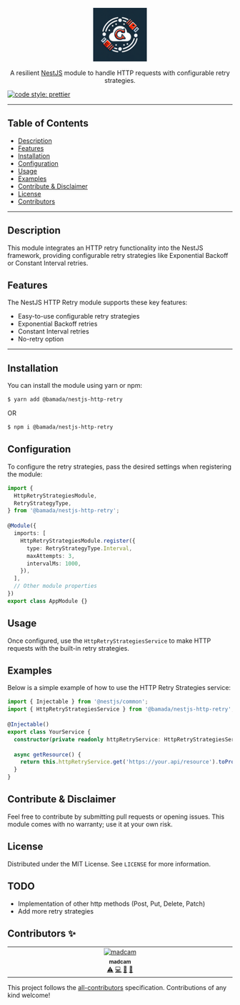 <p align="center">
  <a href="https://github.com/your-github/nestjs-http-retry" target="blank"><img src="logo.png" width="120" alt="NestJS HTTP Retry Module Logo" /></a>
</p>

<p align="center">A resilient <a href="http://nestjs.com/" target="blank">NestJS</a> module to handle HTTP requests with configurable retry strategies.</p>

[![code style: prettier](https://img.shields.io/badge/code_style-prettier-ff69b4.svg?style=flat-square)](https://github.com/prettier/prettier)

---

## Table of Contents

- [Description](#description)
- [Features](#features)
- [Installation](#installation)
- [Configuration](#configuration)
- [Usage](#usage)
- [Examples](#examples)
- [Contribute & Disclaimer](#contribute--disclaimer)
- [License](#license)
- [Contributors](#contributors-)

---

## Description

This module integrates an HTTP retry functionality into the NestJS framework, providing configurable retry strategies like Exponential Backoff or Constant Interval retries.

## Features

The NestJS HTTP Retry module supports these key features:

- Easy-to-use configurable retry strategies
- Exponential Backoff retries
- Constant Interval retries
- No-retry option

---

## Installation

You can install the module using yarn or npm:

```bash
$ yarn add @bamada/nestjs-http-retry
```

OR

```bash
$ npm i @bamada/nestjs-http-retry
```

## Configuration

To configure the retry strategies, pass the desired settings when registering the module:

```typescript
import {
  HttpRetryStrategiesModule,
  RetryStrategyType,
} from '@bamada/nestjs-http-retry';

@Module({
  imports: [
    HttpRetryStrategiesModule.register({
      type: RetryStrategyType.Interval,
      maxAttempts: 3,
      intervalMs: 1000,
    }),
  ],
  // Other module properties
})
export class AppModule {}
```

## Usage

Once configured, use the `HttpRetryStrategiesService` to make HTTP requests with the built-in retry strategies.

## Examples

Below is a simple example of how to use the HTTP Retry Strategies service:

```typescript
import { Injectable } from '@nestjs/common';
import { HttpRetryStrategiesService } from '@bamada/nestjs-http-retry';

@Injectable()
export class YourService {
  constructor(private readonly httpRetryService: HttpRetryStrategiesService) {}

  async getResource() {
    return this.httpRetryService.get('https://your.api/resource').toPromise();
  }
}
```

## Contribute & Disclaimer

Feel free to contribute by submitting pull requests or opening issues. This module comes with no warranty; use it at your own risk.

## License

Distributed under the MIT License. See `LICENSE` for more information.

## TODO
 - Implementation of other http methods (Post, Put, Delete, Patch)
 - Add more retry strategies

## Contributors ✨

<!-- ALL-CONTRIBUTORS-LIST:START - Do not remove or modify this section -->
<!-- prettier-ignore-start -->
<!-- markdownlint-disable -->
<table>
  <tbody>
    <tr>
      <td align="center" valign="top" width="14.28%"><a href="https://github.com/bamada"><img src="https://avatars.githubusercontent.com/u/7466570?v=4?s=100" width="100px;" alt="madcam"/><br /><sub><b>madcam</b></sub></a><br /><a href="https://github.com/bamada/nestjs-http-retry/commits?author=bamada" title="Tests">⚠️</a> <a href="https://github.com/bamada/nestjs-http-retry/commits?author=bamada" title="Code">💻</a> <a href="https://github.com/bamada/nestjs-http-retry/commits?author=bamada" title="Documentation">📖</a> <a href="https://github.com/bamada/nestjs-http-retry/issues?q=author%3Abamada" title="Bug reports">🐛</a></td>
    </tr>
  </tbody>
</table>

<!-- markdownlint-restore -->
<!-- prettier-ignore-end -->

<!-- ALL-CONTRIBUTORS-LIST:END -->

This project follows the [all-contributors](https://github.com/all-contributors/all-contributors) specification. Contributions of any kind welcome!
